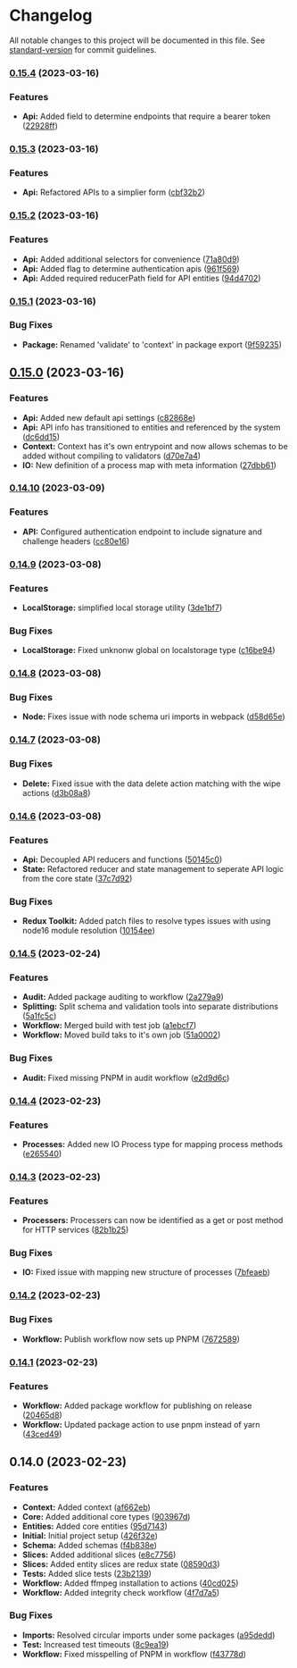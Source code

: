 # Changelog

All notable changes to this project will be documented in this file. See [standard-version](https://github.com/conventional-changelog/standard-version) for commit guidelines.

### [0.15.4](https://github.com/amnis-dev/amnis-state/compare/v0.15.3...v0.15.4) (2023-03-16)


### Features

* **Api:** Added field to determine endpoints that require a bearer token ([22928ff](https://github.com/amnis-dev/amnis-state/commit/22928ffbd84fa2087e7fdbe71987568ba52638aa))

### [0.15.3](https://github.com/amnis-dev/amnis-state/compare/v0.15.2...v0.15.3) (2023-03-16)


### Features

* **Api:** Refactored APIs to a simplier form ([cbf32b2](https://github.com/amnis-dev/amnis-state/commit/cbf32b2ea6ec852ae7b4672c26b300bfc0b25c66))

### [0.15.2](https://github.com/amnis-dev/amnis-state/compare/v0.15.1...v0.15.2) (2023-03-16)


### Features

* **Api:** Added additional selectors for convenience ([71a80d9](https://github.com/amnis-dev/amnis-state/commit/71a80d9ec5a19bd5625529036bc44388f4b2fb10))
* **Api:** Added flag to determine authentication apis ([961f569](https://github.com/amnis-dev/amnis-state/commit/961f569fd4957bd53fedf67a1b2f6cafabfc9b37))
* **Api:** Added required reducerPath field for API entities ([94d4702](https://github.com/amnis-dev/amnis-state/commit/94d4702e6482f2ab5e0c87292645b65e6959b5cc))

### [0.15.1](https://github.com/amnis-dev/amnis-state/compare/v0.15.0...v0.15.1) (2023-03-16)


### Bug Fixes

* **Package:** Renamed 'validate' to 'context' in package export ([9f59235](https://github.com/amnis-dev/amnis-state/commit/9f59235109a8b7cbe1d740f1705c1458e102fe6c))

## [0.15.0](https://github.com/amnis-dev/amnis-state/compare/v0.14.10...v0.15.0) (2023-03-16)


### Features

* **Api:** Added new default api settings ([c82868e](https://github.com/amnis-dev/amnis-state/commit/c82868e1fdb0c1a2ec858fe693ca2442c6c2ffa3))
* **Api:** API info has transitioned to entities and referenced by the system ([dc6dd15](https://github.com/amnis-dev/amnis-state/commit/dc6dd156308eb990985f583f7f83c78427da0958))
* **Context:** Context has it's own entrypoint and now allows schemas to be added without compiling to validators ([d70e7a4](https://github.com/amnis-dev/amnis-state/commit/d70e7a4a6d83416f50d49afd0eb75d9c70a78158))
* **IO:** New definition of a process map with meta information ([27dbb61](https://github.com/amnis-dev/amnis-state/commit/27dbb6168d7e45b585d8f00ab18a28d1debbb22d))

### [0.14.10](https://github.com/amnis-dev/amnis-state/compare/v0.14.9...v0.14.10) (2023-03-09)


### Features

* **API:** Configured authentication endpoint to include signature and challenge headers ([cc80e16](https://github.com/amnis-dev/amnis-state/commit/cc80e166e7659d79cc8b2311a4297d3ee0ecbabe))

### [0.14.9](https://github.com/amnis-dev/amnis-state/compare/v0.14.8...v0.14.9) (2023-03-08)


### Features

* **LocalStorage:** simplified local storage utility ([3de1bf7](https://github.com/amnis-dev/amnis-state/commit/3de1bf733b13cc9a70d3cfe94917f997e180baf8))


### Bug Fixes

* **LocalStorage:** Fixed unknonw global on localstorage type ([c16be94](https://github.com/amnis-dev/amnis-state/commit/c16be94062831ad24b4932847a3477dd199143fe))

### [0.14.8](https://github.com/amnis-dev/amnis-state/compare/v0.14.7...v0.14.8) (2023-03-08)


### Bug Fixes

* **Node:** Fixes issue with node schema uri imports in webpack ([d58d65e](https://github.com/amnis-dev/amnis-state/commit/d58d65e99f0d35d741ab723809d439e560fbcac3))

### [0.14.7](https://github.com/amnis-dev/amnis-state/compare/v0.14.6...v0.14.7) (2023-03-08)


### Bug Fixes

* **Delete:** Fixed issue with the data delete action matching with the wipe actions ([d3b08a8](https://github.com/amnis-dev/amnis-state/commit/d3b08a8d7ce991cfab212a5be935c5ecbe122487))

### [0.14.6](https://github.com/amnis-dev/amnis-state/compare/v0.14.5...v0.14.6) (2023-03-08)


### Features

* **Api:** Decoupled API reducers and functions ([50145c0](https://github.com/amnis-dev/amnis-state/commit/50145c0310ec89f538243ad15a366ba5e54a346c))
* **State:** Refactored reducer and state management to seperate API logic from the core state ([37c7d92](https://github.com/amnis-dev/amnis-state/commit/37c7d926d8c85c7d8f1a74b788ea69bc3b597ebb))


### Bug Fixes

* **Redux Toolkit:** Added patch files to resolve types issues with using node16 module resolution ([10154ee](https://github.com/amnis-dev/amnis-state/commit/10154ee0327f5b5e342a048b3b2354171e37d95b))

### [0.14.5](https://github.com/amnis-dev/amnis-state/compare/v0.14.4...v0.14.5) (2023-02-24)


### Features

* **Audit:** Added package auditing to workflow ([2a279a9](https://github.com/amnis-dev/amnis-state/commit/2a279a93a8f254685a6854c8dd8704f7a8be8b3d))
* **Splitting:** Split schema and validation tools into separate distributions ([5a1fc5c](https://github.com/amnis-dev/amnis-state/commit/5a1fc5c86eaea3981279b982f1916e4ba96e089f))
* **Workflow:** Merged build with test job ([a1ebcf7](https://github.com/amnis-dev/amnis-state/commit/a1ebcf7528035384b1ee28ce84df5be05b5a1afe))
* **Workflow:** Moved build taks to it's own job ([51a0002](https://github.com/amnis-dev/amnis-state/commit/51a000296b68f2718b93860d9a3ddc0bd50061c4))


### Bug Fixes

* **Audit:** Fixed missing PNPM in audit workflow ([e2d9d6c](https://github.com/amnis-dev/amnis-state/commit/e2d9d6cfb84838f51ca5f7ecd4af290830ed11e2))

### [0.14.4](https://github.com/amnis-dev/amnis-state/compare/v0.14.3...v0.14.4) (2023-02-23)


### Features

* **Processes:** Added new IO Process type for mapping process methods ([e265540](https://github.com/amnis-dev/amnis-state/commit/e2655405fc79e37eb6e52680abcd767e19dc8175))

### [0.14.3](https://github.com/amnis-dev/amnis-state/compare/v0.14.2...v0.14.3) (2023-02-23)


### Features

* **Processers:** Processers can now be identified as a get or post method for HTTP services ([82b1b25](https://github.com/amnis-dev/amnis-state/commit/82b1b25709724780161fd8fdc37ae365c8fea58e))


### Bug Fixes

* **IO:** Fixed issue with mapping new structure of processes ([7bfeaeb](https://github.com/amnis-dev/amnis-state/commit/7bfeaebdddd73b2d491d270ced1d92bece9fe951))

### [0.14.2](https://github.com/amnis-dev/amnis-state/compare/v0.14.1...v0.14.2) (2023-02-23)


### Bug Fixes

* **Workflow:** Publish workflow now sets up PNPM ([7672589](https://github.com/amnis-dev/amnis-state/commit/767258998d5c8a7c823bc0c6aac2788148640f89))

### [0.14.1](https://github.com/amnis-dev/amnis-state/compare/v0.14.0...v0.14.1) (2023-02-23)


### Features

* **Workflow:** Added package workflow for publishing on release ([20465d8](https://github.com/amnis-dev/amnis-state/commit/20465d8d0dab1a4a473104ab3bde3e37fd94ea85))
* **Workflow:** Updated package action to use pnpm instead of yarn ([43ced49](https://github.com/amnis-dev/amnis-state/commit/43ced493f1ee68c821a2deba565458b1ddd09370))

## 0.14.0 (2023-02-23)


### Features

* **Context:** Added context ([af662eb](https://github.com/amnis-dev/amnis-state/commit/af662ebc0c77b275375950e586ecd1d9f8afd9c8))
* **Core:** Added additional core types ([903967d](https://github.com/amnis-dev/amnis-state/commit/903967deee94e237232f6a9d11251415eb2eaae2))
* **Entities:** Added core entities ([95d7143](https://github.com/amnis-dev/amnis-state/commit/95d71430abad3b954bdafd2ee00e0d6cf1f2feb0))
* **Initial:** Initial project setup ([426f32e](https://github.com/amnis-dev/amnis-state/commit/426f32e9ff4c6e27c4b28d95d0a12ba6321e7dda))
* **Schema:** Added schemas ([f4b838e](https://github.com/amnis-dev/amnis-state/commit/f4b838ef539c4b495635d8490cd69eaddd9ac7c7))
* **Slices:** Added additional slices ([e8c7756](https://github.com/amnis-dev/amnis-state/commit/e8c775603ea6afa25cc11103c36bfe23b2de74f6))
* **Slices:** Added entity slices are redux state ([08590d3](https://github.com/amnis-dev/amnis-state/commit/08590d30423a39f01d0dab14a0163bfefbf135c9))
* **Tests:** Added slice tests ([23b2139](https://github.com/amnis-dev/amnis-state/commit/23b21398bd1fd4e23d9ed0bc3e978d67d3ceb902))
* **Workflow:** Added ffmpeg installation to actions ([40cd025](https://github.com/amnis-dev/amnis-state/commit/40cd025198fe539a0406f6595ab56ac4dbb2567c))
* **Workflow:** Added integrity check workflow ([4f7d7a5](https://github.com/amnis-dev/amnis-state/commit/4f7d7a535bcf32b971f593e5cd933dff26eaa32d))


### Bug Fixes

* **Imports:** Resolved circular imports under some packages ([a95dedd](https://github.com/amnis-dev/amnis-state/commit/a95dedde7b7790475614ba1035182196eef04210))
* **Test:** Increased test timeouts ([8c9ea19](https://github.com/amnis-dev/amnis-state/commit/8c9ea19aada6c5357f2740c5db83115633d56ab3))
* **Workflow:** Fixed misspelling of PNPM in workflow ([f43778d](https://github.com/amnis-dev/amnis-state/commit/f43778d16e56751fc15c9562aaec3d09d54edcb6))
